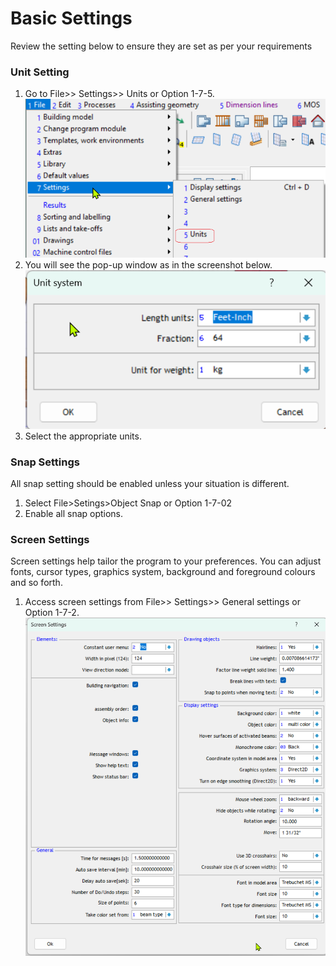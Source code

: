 # Basic Settings

Review the setting below to ensure they are set as per your requirements
### Unit Setting

1. Go to File>> Settings>> Units or Option 1-7-5.
![Units Option](images/image-4.png)
2. You will see the pop-up window as in the screenshot below.
![Unit Options](images/image-5.png)
3. Select the appropriate units.
### Snap Settings
All snap setting should be enabled unless your situation is different.
1. Select File>Setings>Object Snap or Option 1-7-02
2. Enable all snap options.

### Screen Settings
Screen settings help tailor the program to your preferences. 
You can adjust fonts, cursor types, graphics system, background and foreground colours and so forth.
1. Access screen settings from File>> Settings>> General settings or Option 1-7-2.
![alt text](images/image-6.png)




